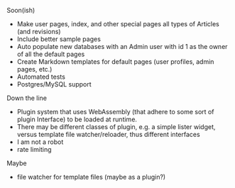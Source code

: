 Soon(ish)
- Make user pages, index, and other special pages all types of Articles (and revisions)
- Include better sample pages
- Auto populate new databases with an Admin user with id 1 as the owner of all the default pages
- Create Markdown templates for default pages (user profiles, admin pages, etc.)
- Automated tests 
- Postgres/MySQL support

Down the line
- Plugin system that uses WebAssembly (that adhere to some sort of plugin Interface) to be loaded at runtime.
- There may be different classes of plugin, e.g. a simple lister widget, versus template file watcher/reloader, thus different interfaces
- I am not a robot
- rate limiting

Maybe
- file watcher for template files (maybe as a plugin?)
